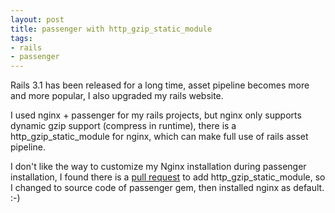 ```yaml
---
layout: post
title: passenger with http_gzip_static_module
tags:
- rails
- passenger
---
```

Rails 3.1 has been released for a long time, asset pipeline becomes more
and more popular, I also upgraded my rails website.

I used nginx + passenger for my rails projects, but nginx only supports
dynamic gzip support (compress in runtime), there is a
http_gzip_static_module for nginx, which can make full use of rails
asset pipeline.

I don't like the way to customize my Nginx installation during passenger
installation, I found there is a [pull request][1] to add
http_gzip_static_module, so I changed to source code of passenger gem,
then installed nginx as default. :-)

[1]: https://github.com/FooBarWidget/passenger/pull/35

